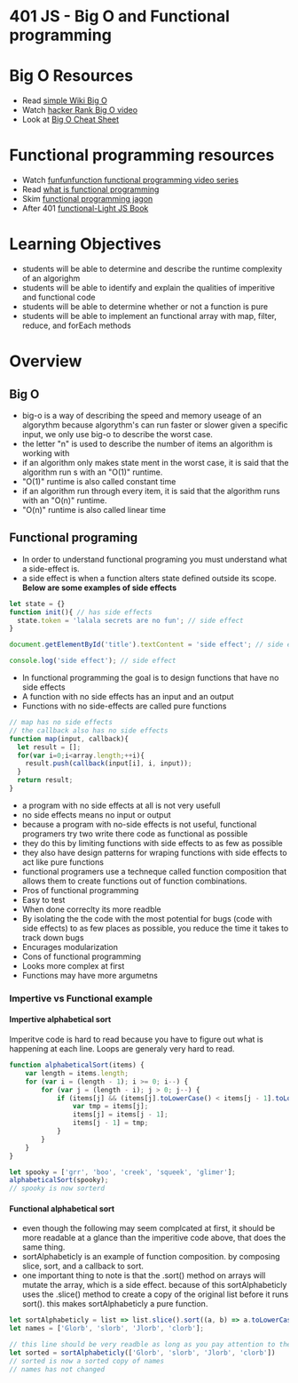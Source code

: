 401 JS - Big O and Functional programming
===============================================

# Big O Resources
* Read [simple Wiki Big O] 
* Watch [hacker Rank Big O video]
* Look at [Big O Cheat Sheet]

# Functional programming resources
* Watch [funfunfunction functional programming video series]
* Read [what is functional programming]
* Skim [functional programming jagon] 
* After 401 [functional-Light JS Book]

# Learning Objectives
* students will be able to determine and describe the runtime complexity of an algorighm
* students will be able to identify and explain the qualities of imperitive and functional code
* students will be able to determine whether or not a function is pure
* students will be able to implement an functional array with map, filter, reduce, and forEach methods

# Overview
## Big O
* big-o is a way of describing the speed and memory useage of an algorythm because algorythm's can run faster or slower given a specific input, we only use big-o to describe the worst case.
* the letter "n" is used to describe the number of items an algorithm is working with
* if an algorithm only makes state ment in the worst case, it is said that the algorithm run s with an "O(1)" runtime.
 * "O(1)" runtime is also called constant time
* if an algorithm run through every item, it is said that the algorithm runs with an "O(n)" runtime.
 * "O(n)" runtime is also called linear time
 
## Functional programing
* In order to understand functional programing you must understand what a side-effect is.
 * a side effect is when a function alters state defined outside its scope.  
 **Below are some examples of side effects**
``` javascript
let state = {}
function init(){ // has side effects
  state.token = 'lalala secrets are no fun'; // side effect
}
```
``` javascript
document.getElementById('title').textContent = 'side effect'; // side effect
```
``` javascript
console.log('side effect'); // side effect
```
* In functional programming the goal is to design functions that have no side effects
* A function with no side effects has an input and an output
* Functions with no side-effects are called pure functions
``` javascript
// map has no side effects
// the callback also has no side effects
function map(input, callback){
  let result = [];
  for(var i=0;i<array.length;++i){
    result.push(callback(input[i], i, input));
  }
  return result;
}
```
* a program with no side effects at all is not very usefull
 * no side effects means no input or output
* because a program with no-side effects is not useful, functional programers try two write there code as functional as possible
 * they do this by limiting functions with side effects to as few as possible
 * they also have design patterns for wraping functions with side effects to act like pure functions
* functional programers use a techneque called function composition that allows them to create functions out of function combinations. 
* Pros of functional programming
 * Easy to test
 * When done correclty its more readble
 * By isolating the the code with the most potential for bugs (code with side effects) to as few places as possible, you reduce the time it takes to track down bugs
 * Encurages modularization
* Cons of functional programming
 * Looks more complex at first
 * Functions may have more argumetns
 
### Impertive vs Functional example
#### Impertive alphabetical sort
Imperitve code is hard to read because you have to figure out what is happening at each line. Loops are generaly very hard to read.
``` javascript
function alphabeticalSort(items) {  
    var length = items.length;
    for (var i = (length - 1); i >= 0; i--) {
        for (var j = (length - i); j > 0; j--) {
            if (items[j] && (items[j].toLowerCase() < items[j - 1].toLowerCase())) {
                var tmp = items[j];
                items[j] = items[j - 1];
                items[j - 1] = tmp;
            }
        }
    }
}

let spooky = ['grr', 'boo', 'creek', 'squeek', 'glimer'];
alphabeticalSort(spooky);
// spooky is now sorterd
```
#### Functional alphabetical sort
* even though the following may seem  complcated at first, it should be more readable at a glance than the imperitive code above, that does the same thing. 
* sortAlphabeticly is an example of function composition. by composing slice, sort, and a callback to sort.
* one important thing to note is that the .sort() method on arrays will mutate the array, which is a side effect. because of this sortAlphabeticly uses the .slice() method to create a copy of the original list before it runs sort(). this makes sortAlphabeticly a pure function.
``` javascript
let sortAlphabeticly = list => list.slice().sort((a, b) => a.toLowerCase() > b.toLowerCase());
let names = ['Glorb', 'slorb', 'Jlorb', 'clorb'];

// this line should be very readble as long as you pay attention to the function name
let sorted = sortAlphabeticly(['Glorb', 'slorb', 'Jlorb', 'clorb'])
// sorted is now a sorted copy of names
// names has not changed
```

[simple Wiki Big O]: https://simple.wikipedia.org/wiki/Big_O_notation
[hacker Rank Big O video]: https://www.youtube.com/watch?v=v4cd1O4zkGw
[funfunfunction functional programming video series]: https://www.youtube.com/playlist?list=PL0zVEGEvSaeEd9hlmCXrk5yUyqUag-n84
[functional programming jagon]: https://github.com/hemanth/functional-programming-jargon#functional-programming-jargon
[what is functional programming]: http://blog.jenkster.com/2015/12/what-is-functional-programming.html
[functional-Light JS Book]: https://github.com/getify/Functional-Light-JS
[Big O Cheat Sheet]: http://bigocheatsheet.com/
